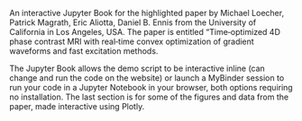 An interactive Jupyter Book for the highlighted paper by Michael Loecher, Patrick Magrath, Eric Aliotta, Daniel B. Ennis  from the University of California in Los Angeles, USA. The paper is entitled “Time‐optimized 4D phase contrast MRI with real‐time convex
optimization of gradient waveforms and fast excitation methods.

The Jupyter Book allows the demo script to be interactive inline (can change and run the code on the website) or launch a MyBinder session to run your code in a Jupyter Notebook in your browser, both options requiring no installation. The last section is for some of the figures and data from the paper, made interactive using Plotly.